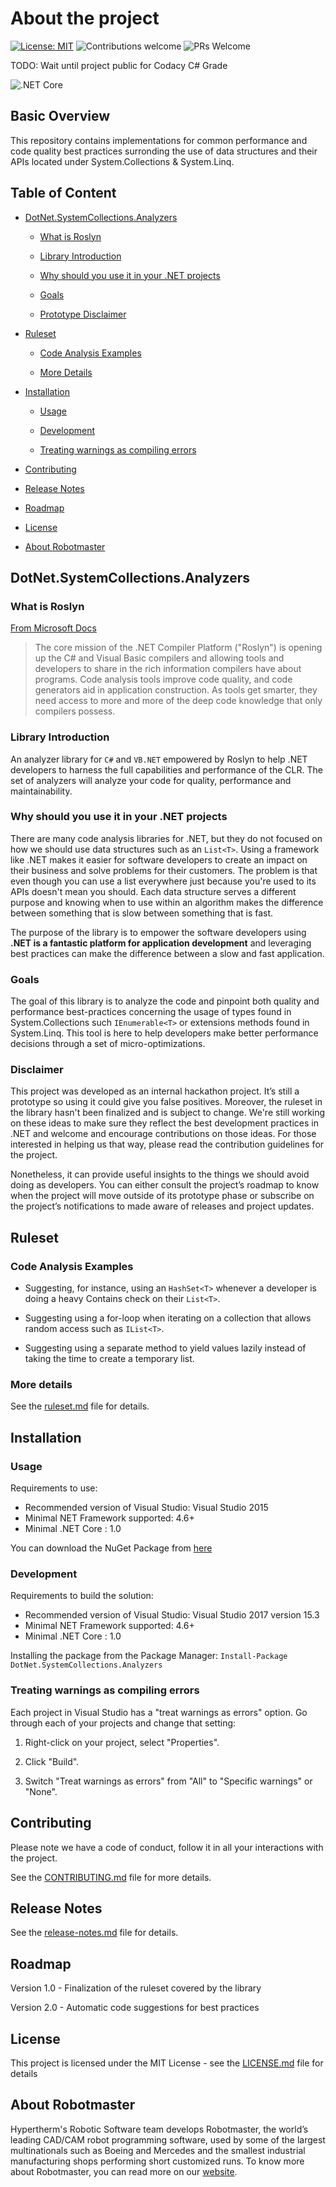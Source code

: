 # About the project

[![License: MIT](https://img.shields.io/github/license/hypertherm/DotNet.SystemCollections.Analyzers?color=brightgreen)](https://opensource.org/licenses/MIT)
![Contributions welcome](https://img.shields.io/badge/contributions-welcome-brightgreen.svg)
![PRs Welcome](https://img.shields.io/badge/PRs-welcome-brightgreen.svg?style=flat-square)

TODO: Wait until project public for Codacy C# Grade

![.NET Core](https://github.com/hypertherm/DotNet.SystemCollections.Analyzers/workflows/.NET%20Core/badge.svg)

## Basic Overview

This repository contains implementations for common performance and code quality best practices surronding the use of data structures and their APIs located under System.Collections & System.Linq.

## Table of Content

* [DotNet.SystemCollections.Analyzers](#dotnetsystemcollectionsanalyzers)
  
  * [What is Roslyn](#what-is-roslyn)
  
  * [Library Introduction](#library-introduction)
  
  * [Why should you use it in your .NET projects](#why-should-you-use-it-in-your-net-projects)
  
  * [Goals](#goals)

  * [Prototype Disclaimer](#disclaimer)

* [Ruleset](#ruleset)

  * [Code Analysis Examples](#code-analysis-examples)

  * [More Details](#more-details)

* [Installation](#installation)
  
  * [Usage](#usage)
  
  * [Development](#development)

  * [Treating warnings as compiling errors](#treating-warnings-as-compiling-errors)

* [Contributing](#contributing)
  
* [Release Notes](#release-notes)

* [Roadmap](#roadmap)

* [License](#license)

* [About Robotmaster](#about-robotmaster)

## __DotNet.SystemCollections.Analyzers__

### __What is Roslyn__

[From Microsoft Docs](https://docs.microsoft.com/en-us/visualstudio/extensibility/dotnet-compiler-platform-roslyn-extensibility?view=vs-2019)
> The core mission of the .NET Compiler Platform ("Roslyn") is opening up the C# and Visual Basic compilers and allowing tools and developers to share in the rich information compilers have about programs. Code analysis tools improve code quality, and code generators aid in application construction. As tools get smarter, they need access to more and more of the deep code knowledge that only compilers possess.

### __Library Introduction__

An analyzer library for `C#` and `VB.NET` empowered by Roslyn to help .NET developers to harness the full capabilities and performance of the CLR. The set of analyzers will analyze your code for quality, performance and maintainability.

### __Why should you use it in your .NET projects__

There are many code analysis libraries for .NET, but they do not focused on how we should use data structures such as an `List<T>`. Using a framework like .NET makes it easier for software developers to create an impact on their business and solve problems for their customers. The problem is that even though you can use a list everywhere just because you're used to its APIs doesn't mean you should. Each data structure serves a different purpose and knowing when to use within an algorithm makes the difference between something that is slow between something that is fast.

The purpose of the library is to empower the software developers using __.NET is a fantastic platform for application development__ and leveraging best practices can make the difference between a slow and fast application.

### __Goals__

The goal of this library is to analyze the code and pinpoint both quality and performance best-practices concerning the usage of types found in System.Collections such `IEnumerable<T>` or extensions methods found in System.Linq. This tool is here to help developers make better performance decisions through a set of micro-optimizations.

### __Disclaimer__

This project was developed as an internal hackathon project. It’s still a prototype so using it could give you false positives. Moreover, the ruleset in the library hasn't been finalized and is subject to change. We're still working on these ideas to make sure they reflect the best development practices in .NET and welcome and encourage contributions on those ideas. For those interested in helping us that way, please read the contribution guidelines for the project.

 Nonetheless, it can provide useful insights to the things we should avoid doing as developers. You can either consult the project’s roadmap to know when the project will move outside of its prototype phase or subscribe on the project’s notifications to made aware of releases and project updates.

## __Ruleset__

### __Code Analysis Examples__

* Suggesting, for instance, using an `HashSet<T>` whenever a developer is doing a heavy Contains check on their `List<T>`.

* Suggesting using a for-loop when iterating on a collection that allows random access such as `IList<T>`.

* Suggesting using a separate method to yield values lazily instead of taking the time to create a temporary list.

### __More details__

See the [ruleset.md](ruleset.md) file for details.

## __Installation__

### __Usage__

Requirements to use:

* Recommended version of Visual Studio: Visual Studio 2015
* Minimal NET Framework supported: 4.6+
* Minimal .NET Core : 1.0

You can download the NuGet Package from [here](#missing-link-from-nuget-org)

### __Development__

Requirements to build the solution:

* Recommended version of Visual Studio: Visual Studio 2017 version 15.3
* Minimal NET Framework supported: 4.6+
* Minimal .NET Core : 1.0

Installing the package from the Package Manager: `Install-Package DotNet.SystemCollections.Analyzers`

### __Treating warnings as compiling errors__

Each project in Visual Studio has a "treat warnings as errors" option. Go through each of your projects and change that setting:

1. Right-click on your project, select "Properties".

2. Click "Build".

3. Switch "Treat warnings as errors" from "All" to "Specific warnings" or "None".

## __Contributing__

Please note we have a code of conduct, follow it in all your interactions with the project.

See the [CONTRIBUTING.md](contributing.md) file for more details.

## __Release Notes__

See the [release-notes.md](release-notes.md) file for details.

## __Roadmap__

Version 1.0 - Finalization of the ruleset covered by the library

Version 2.0 - Automatic code suggestions for best practices

## __License__

This project is licensed under the MIT License - see the [LICENSE.md](LICENSE.md) file for details

## __About Robotmaster__

Hypertherm's Robotic Software team develops Robotmaster, the world’s leading CAD/CAM robot programming software, used by some of the largest multinationals such as Boeing and Mercedes and the smallest industrial manufacturing shops performing short customized runs. To know more about Robotmaster, you can read more on our [website](https://www.robotmaster.com/en/).
